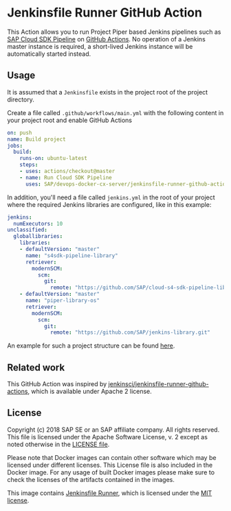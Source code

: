 # Jenkinsfile Runner GitHub Action

This Action allows you to run Project Piper based Jenkins pipelines such as [SAP Cloud SDK Pipeline](https://github.com/sap/cloud-s4-sdk-pipeline) on [GitHub Actions](https://github.com/features/actions).
No operation of a Jenkins master instance is required, a short-lived Jenkins instance will be automatically started instead.

## Usage

It is assumed that a `Jenkinsfile` exists in the project root of the project directory.

Create a file called `.github/workflows/main.yml` with the following content in your project root and enable GitHub Actions

```yaml
on: push
name: Build project
jobs:
  build:
    runs-on: ubuntu-latest
    steps:
    - uses: actions/checkout@master
    - name: Run Cloud SDK Pipeline
      uses: SAP/devops-docker-cx-server/jenkinsfile-runner-github-action@master
```

In addition, you'll need a file called `jenkins.yml` in the root of your project where the required Jenkins libraries are configured, like in this example:

```yaml
jenkins:
  numExecutors: 10
unclassified:
  globallibraries:
    libraries:
    - defaultVersion: "master"
      name: "s4sdk-pipeline-library"
      retriever:
        modernSCM:
          scm:
            git:
              remote: "https://github.com/SAP/cloud-s4-sdk-pipeline-lib.git"
    - defaultVersion: "master"
      name: "piper-library-os"
      retriever:
        modernSCM:
          scm:
            git:
              remote: "https://github.com/SAP/jenkins-library.git"
```

An example for such a project structure can be found [here](https://github.com/SAP/cloud-s4-sdk-book/tree/github-action).

## Related work

This GitHub Action was inspired by [jenkinsci/jenkinsfile-runner-github-actions](https://github.com/jenkinsci/jenkinsfile-runner-github-actions), which is available under Apache 2 license.

## License

Copyright (c) 2018 SAP SE or an SAP affiliate company. All rights reserved.
This file is licensed under the Apache Software License, v. 2 except as noted
otherwise in the [LICENSE file](https://github.com/SAP/devops-docker-cx-server/blob/master/LICENSE).

Please note that Docker images can contain other software which may be licensed under different licenses. This License file is also included in the Docker image. For any usage of built Docker images please make sure to check the licenses of the artifacts contained in the images.

This image contains [Jenkinsfile Runner](https://github.com/jenkinsci/jenkinsfile-runner), which is licensed under the [MIT license](https://github.com/jenkinsci/jenkinsfile-runner/blob/9f41f51b6dc320b9dd5c0fa6d81f179518597d37/pom.xml#L43).
